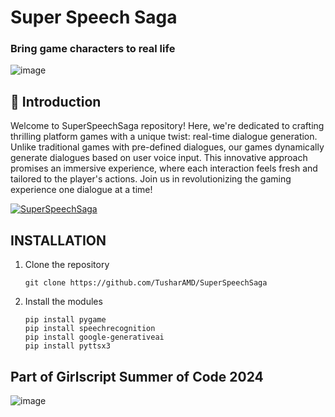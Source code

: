 # Super Speech Saga
### Bring game characters to real life

![image](https://github.com/TusharAMD/SuperSpeechSaga/assets/59115865/873e6774-8f45-4b91-b78f-0b005938ce3e)

## 📖 Introduction 
Welcome to SuperSpeechSaga repository! Here, we're dedicated to crafting thrilling platform games with a unique twist: real-time dialogue generation. Unlike traditional games with pre-defined dialogues, our games dynamically generate dialogues based on user voice input. This innovative approach promises an immersive experience, where each interaction feels fresh and tailored to the player's actions. Join us in revolutionizing the gaming experience one dialogue at a time!

[![SuperSpeechSaga](https://i.ibb.co/5svVSqH/Super-Speech-Saga-0-2-screenshot.png)](https://youtu.be/Uws-0axWJnY)


## INSTALLATION
1. Clone the repository
   ```
   git clone https://github.com/TusharAMD/SuperSpeechSaga
   ```
2. Install the modules
   ```
   pip install pygame
   pip install speechrecognition
   pip install google-generativeai
   pip install pyttsx3
   ```

## Part of Girlscript Summer of Code 2024
![image](https://github.com/TusharAMD/SuperSpeechSaga/assets/59115865/3d3f4c6c-e933-456d-b95d-d342d275861f)
